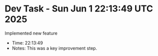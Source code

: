 # Dev Task - Sun Jun  1 22:13:49 UTC 2025
Implemented new feature
- Time: 22:13:49
- Notes: This was a key improvement step.
